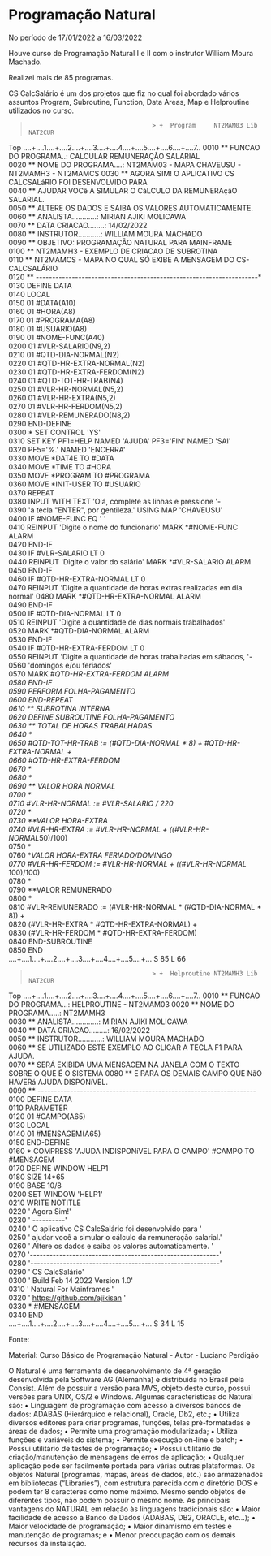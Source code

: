 <h1> Programação Natural </h1>

No período de 17/01/2022 a 16/03/2022

Houve curso de Programação Natural I e II com o instrutor William Moura Machado.

Realizei mais de 85 programas.

CS CalcSalário é um dos projetos que fiz no qual foi abordado vários assuntos
Program, Subroutine, Function, Data Areas, Map e Helproutine utilizados no curso.

>                                       > +  Program     NT2MAM03 Lib NAT2CUR  
 Top    ....+....1....+....2....+....3....+....4....+....5....+....6....+....7..
   0010 ** FUNCAO DO PROGRAMA..: CALCULAR REMUNERAÇÃO SALARIAL     
   0020 ** NOME DO PROGRAMA....: NT2MAM03 - MAPA CHAVEUSU - NT2MAMH3 - NT2MAMCS 
   0030 ** AGORA SIM! O APLICATIVO CS CALCSALáRIO FOI DESENVOLVIDO PARA         
   0040 ** AJUDAR VOCê A SIMULAR O CáLCULO DA REMUNERAçãO SALARIAL.             
   0050 ** ALTERE OS DADOS E SAIBA OS VALORES AUTOMATICAMENTE.                  
   0060 ** ANALISTA............: MIRIAN AJIKI MOLICAWA                          
   0070 ** DATA CRIACAO........: 14/02/2022                                     
   0080 ** INSTRUTOR...........: WILLIAM MOURA MACHADO                          
   0090 ** OBJETIVO: PROGRAMAÇÃO NATURAL PARA MAINFRAME                         
   0100 ** NT2MAMH3 - EXEMPLO DE CRIACAO DE SUBROTINA                           
   0110 ** NT2MAMCS - MAPA NO QUAL SÓ EXIBE A MENSAGEM DO CS-CALCSALÁRIO        
   0120 ** --------------------------------------------------------------------*
   0130 DEFINE DATA                                                             
   0140 LOCAL                                                                   
   0150 01 #DATA(A10)                                                           
   0160 01 #HORA(A8)                                                            
   0170 01 #PROGRAMA(A8)                                                        
   0180 01 #USUARIO(A8)                                                         
   0190 01 #NOME-FUNC(A40)                                                      
   0200 01 #VLR-SALARIO(N9,2)                                                   
   0210 01 #QTD-DIA-NORMAL(N2)                                                  
   0220 01 #QTD-HR-EXTRA-NORMAL(N2)                                             
   0230 01 #QTD-HR-EXTRA-FERDOM(N2)                                             
   0240 01 #QTD-TOT-HR-TRAB(N4)                                                 
   0250 01 #VLR-HR-NORMAL(N5,2)                                                 
   0260 01 #VLR-HR-EXTRA(N5,2)                                                  
   0270 01 #VLR-HR-FERDOM(N5,2)                                                 
   0280 01 #VLR-REMUNERADO(N8,2)                                                
   0290 END-DEFINE                                                              
   0300 * SET CONTROL 'YS'                                                      
   0310 SET KEY PF1=HELP NAMED 'AJUDA' PF3='FIN' NAMED 'SAI'                    
   0320 PF5='%.' NAMED 'ENCERRA'                                                
   0330 MOVE *DAT4E TO #DATA                                                    
   0340 MOVE *TIME TO #HORA                                                     
   0350 MOVE *PROGRAM TO #PROGRAMA                                              
   0360 MOVE *INIT-USER TO #USUARIO                                             
   0370 REPEAT                                                                  
   0380   INPUT WITH TEXT 'Olá, complete as linhas e pressione '-               
   0390     'a tecla "ENTER", por gentileza.' USING MAP 'CHAVEUSU'              
   0400   IF #NOME-FUNC EQ ' '                                                  
   0410     REINPUT 'Digite o nome do funcionário' MARK *#NOME-FUNC ALARM       
   0420   END-IF                                                                
   0430   IF #VLR-SALARIO LT 0                                                  
   0440     REINPUT 'Digite o valor do salário' MARK *#VLR-SALARIO ALARM        
   0450   END-IF                                                                
   0460   IF #QTD-HR-EXTRA-NORMAL LT 0                                          
   0470   REINPUT 'Digite a quantidade de horas extras realizadas em dia normal'
   0480       MARK *#QTD-HR-EXTRA-NORMAL ALARM                                  
   0490   END-IF                                                                
   0500   IF #QTD-DIA-NORMAL LT 0                                               
   0510     REINPUT 'Digite a quantidade de dias normais trabalhados'           
   0520       MARK  *#QTD-DIA-NORMAL ALARM                                      
   0530   END-IF                                                                
   0540   IF #QTD-HR-EXTRA-FERDOM LT 0                                          
   0550     REINPUT 'Digite a quantidade de horas trabalhadas em sábados, '-    
   0560       'domingos e/ou feriados'                                          
   0570       MARK *#QTD-HR-EXTRA-FERDOM ALARM                                  
   0580   END-IF                                                                
   0590   PERFORM FOLHA-PAGAMENTO                                               
   0600 END-REPEAT                                                              
   0610 ** SUBROTINA INTERNA                                                    
   0620 DEFINE SUBROUTINE FOLHA-PAGAMENTO                                       
   0630 ** TOTAL DE HORAS TRABALHADAS                                           
   0640 *                                                                       
   0650 #QTD-TOT-HR-TRAB := (#QTD-DIA-NORMAL * 8) + #QTD-HR-EXTRA-NORMAL +      
   0660   #QTD-HR-EXTRA-FERDOM                                                  
   0670 *                                                                       
   0680 *                                                                       
   0690 ** VALOR HORA NORMAL                                                    
   0700 *                                                                       
   0710 #VLR-HR-NORMAL := #VLR-SALARIO / 220                                    
   0720 *                                                                       
   0730 **VALOR HORA-EXTRA                                                      
   0740 #VLR-HR-EXTRA := #VLR-HR-NORMAL + ((#VLR-HR-NORMAL*50)/100)             
   0750 *                                                                       
   0760 **VALOR HORA-EXTRA FERIADO/DOMINGO                                      
   0770 #VLR-HR-FERDOM := #VLR-HR-NORMAL + ((#VLR-HR-NORMAL* 100)/100)          
   0780 *                                                                       
   0790 **VALOR REMUNERADO                                                      
   0800 *                                                                       
   0810 #VLR-REMUNERADO := (#VLR-HR-NORMAL * (#QTD-DIA-NORMAL * 8)) +           
   0820   (#VLR-HR-EXTRA * #QTD-HR-EXTRA-NORMAL) +                              
   0830   (#VLR-HR-FERDOM * #QTD-HR-EXTRA-FERDOM)                               
   0840 END-SUBROUTINE                                                          
   0850 END                                                                     
        ....+....1....+....2....+....3....+....4....+....5....+... S 85   L 66  





>                                       > +  Helproutine NT2MAMH3 Lib NAT2CUR  
Top    ....+....1....+....2....+....3....+....4....+....5....+....6....+....7..
  0010 ** FUNCAO DO PROGRAMA...: HELPROUTINE - NT2MAM03 
  0020 ** NOME DO PROGRAMA.....: NT2MAMH3                                      
  0030 ** ANALISTA.............: MIRIAN AJIKI MOLICAWA                         
  0040 ** DATA CRIACAO.........: 16/02/2022                                    
  0050 ** INSTRUTOR............: WILLIAM MOURA MACHADO                         
  0060 ** SE UTILIZADO ESTE EXEMPLO AO CLICAR A TECLA F1 PARA AJUDA.              
  0070 ** SERÁ EXIBIDA UMA MENSAGEM NA JANELA COM O TEXTO SOBRE O QUE É O SISTEMA 
  0080 ** E PARA OS DEMAIS CAMPO QUE NãO HAVERá AJUDA DISPONíVEL.                  
  0090 ** -------------------------------------------------------------------  
  0100 DEFINE DATA                                                             
  0110 PARAMETER                                                               
  0120 01 #CAMPO(A65)                                                          
  0130 LOCAL                                                                   
  0140 01 #MENSAGEM(A65)                                                       
  0150 END-DEFINE                                                              
  0160 * COMPRESS 'AJUDA INDISPONíVEL PARA O CAMPO' #CAMPO TO #MENSAGEM        
  0170 DEFINE WINDOW HELP1                                                     
  0180 SIZE 14*65                                                              
  0190 BASE 10/8                                                               
  0200 SET WINDOW 'HELP1'                                                      
  0210 WRITE NOTITLE                                                           
  0220 '                       Agora Sim!'                                     
  0230 '                       ----------'                                     
  0240 '    O aplicativo CS CalcSalário foi desenvolvido para '                
  0250 ' ajudar você a simular o cálculo da remuneração salarial.'             
  0260 '   Altere os dados e saiba os valores automaticamente.    '            
  0270 '----------------------------------------------------------'            
  0280 '----------------------------------------------------------'            
  0290 ' CS CalcSalário'                                                       
  0300 ' Build Feb 14 2022 Version 1.0'                                        
  0310 ' Natural For Mainframes       '                                        
  0320 ' https://github.com/ajikisan  '                                        
  0330 * #MENSAGEM                                                             
  0340 END                                                                     
       ....+....1....+....2....+....3....+....4....+....5....+... S 34   L 15  
                                                                             
                                                      
 
 
Fonte:

Material: Curso Básico de Programação Natural - Autor - Luciano Perdigão 

O Natural é uma ferramenta de desenvolvimento de 4ª geração desenvolvida pela
Software AG (Alemanha) e distribuída no Brasil pela Consist. 
Além de possuir a versão para MVS, objeto deste curso, possui versões para UNIX, OS/2 e Windows.
Algumas características do Natural são:
• Linguagem de programação com acesso a diversos bancos de dados: ADABAS (Hierárquico e relacional), Oracle, Db2, etc.;
• Utiliza diversos editores para criar programas, funções, telas pré-formatadas e áreas de dados;
• Permite uma programação modularizada;
• Utiliza funções e variáveis do sistema;
• Permite execução on-line e batch;
• Possui utilitário de testes de programação;
• Possui utilitário de criação/manutenção de mensagens de erros de aplicação;
• Qualquer aplicação pode ser facilmente portada para várias outras plataformas.
Os objetos Natural (programas, mapas, áreas de dados, etc.) são armazenados em
bibliotecas (“Libraries”), com estrutura parecida com o diretório DOS e podem ter 8 caracteres
como nome máximo. Mesmo sendo objetos de diferentes tipos, não podem possuir o mesmo
nome.
As principais vantagens do NATURAL em relação às linguagens tradicionais são:
• Maior facilidade de acesso a Banco de Dados (ADABAS, DB2, ORACLE, etc...);
• Maior velocidade de programação;
• Maior dinamismo em testes e manutenção de programas; e
• Menor preocupação com os demais recursos da instalação.
